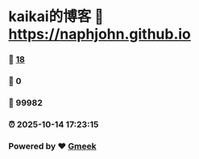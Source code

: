 # kaikai的博客 :link: https://naphjohn.github.io 
### :page_facing_up: [18](https://naphjohn.github.io/tag.html) 
### :speech_balloon: 0 
### :hibiscus: 99982 
### :alarm_clock: 2025-10-14 17:23:15 
### Powered by :heart: [Gmeek](https://github.com/Meekdai/Gmeek)

